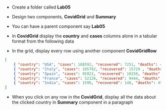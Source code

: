 * Create a folder called __Lab05__
* Design two components, __CovidGrid__ and __Summary__
* You can have a parent component say __Lab05__

* In __CovidGrid__ display the __country__ and __cases__ columns alone in a tabular format from the following data 
* In the grid, display every row using another component __CovidGridRow__

``` json
[
	{ "country": "USA", "cases": 188592, "recovered": 7251, "deaths": 4055 },
	{ "country": "Italy", "cases": 105792, "recovered": 15729 , "deaths": 12428 },
	{ "country": "Spain", "cases": 95923, "recovered": 19259, "deaths": 8464 },
	{ "country": "France", "cases": 52128, "recovered": 9444, "deaths": 3523 },
	{ "country": "India", "cases": 1590, "recovered": 148, "deaths": 45 }
]
```

* When you click on any row in the __CovidGrid__, display all the data about the clicked country in __Summary__ component in a paragraph
